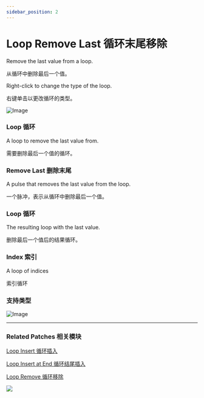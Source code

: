 ```yaml
---
sidebar_position: 2
---
```


# Loop Remove Last 循环末尾移除

Remove the last value from a loop.

从循环中删除最后一个值。

Right-click to change the type of the loop.

右键单击以更改循环的类型。

![Image](https://s3.us-west-2.amazonaws.com/secure.notion-static.com/f9598310-36ee-4683-a43a-8db0dd50746a/Untitled.png?X-Amz-Algorithm=AWS4-HMAC-SHA256&X-Amz-Content-Sha256=UNSIGNED-PAYLOAD&X-Amz-Credential=AKIAT73L2G45EIPT3X45%2F20220602%2Fus-west-2%2Fs3%2Faws4_request&X-Amz-Date=20220602T173331Z&X-Amz-Expires=86400&X-Amz-Signature=e03bc9bf7455eeb46f188c6faf3956fca88bcd8aa023d314406986649b180bcb&X-Amz-SignedHeaders=host&response-content-disposition=filename%20%3D%22Untitled.png%22&x-id=GetObject)

### Loop 循环

A loop to remove the last value from.

需要删除最后一个值的循环。

### Remove Last 删除末尾

A pulse that removes the last value from the loop.

一个脉冲，表示从循环中删除最后一个值。

### Loop 循环

The resulting loop with the last value.

删除最后一个值后的结果循环。

### Index 索引

A loop of indices

索引循环

### 支持类型

![Image](https://s3.us-west-2.amazonaws.com/secure.notion-static.com/71816de2-9eba-4a73-9e0e-1a7c8c79e721/Untitled.png?X-Amz-Algorithm=AWS4-HMAC-SHA256&X-Amz-Content-Sha256=UNSIGNED-PAYLOAD&X-Amz-Credential=AKIAT73L2G45EIPT3X45%2F20220602%2Fus-west-2%2Fs3%2Faws4_request&X-Amz-Date=20220602T173339Z&X-Amz-Expires=86400&X-Amz-Signature=2910022b1d5d6077a18c781fee641ba3669cdedd9431802baed954cfacfab0e6&X-Amz-SignedHeaders=host&response-content-disposition=filename%20%3D%22Untitled.png%22&x-id=GetObject)

------

### Related Patches 相关模块

[Loop Insert 循环插入](./Loop%20Insert.md)

[Loop Insert at End 循环结尾插入](./Loop%20Insert%20at%20End.md)

[Loop Remove 循环移除](./Loop%20Remove.md)

![](https://s3.us-west-2.amazonaws.com/secure.notion-static.com/20ea9cd1-dd1e-4be2-8a14-0e94d6849b8c/Untitled.png?X-Amz-Algorithm=AWS4-HMAC-SHA256&X-Amz-Content-Sha256=UNSIGNED-PAYLOAD&X-Amz-Credential=AKIAT73L2G45EIPT3X45%2F20220602%2Fus-west-2%2Fs3%2Faws4_request&X-Amz-Date=20220602T173346Z&X-Amz-Expires=86400&X-Amz-Signature=20afcf1cc8ba0fedb801140df4176a65a99f04a5f6bbb6ca937bc129b24262c6&X-Amz-SignedHeaders=host&response-content-disposition=filename%20%3D%22Untitled.png%22&x-id=GetObject)
